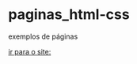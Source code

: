 # paginas_html-css
 

exemplos de páginas

<a href="https://lauroabreu.github.io/paginas_html-css/Projeto/awax.html">ir para o site: </a>